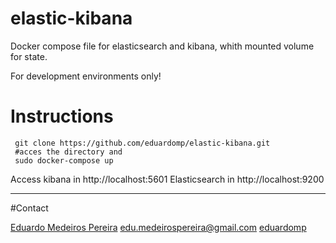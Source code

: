 # elastic-kibana

Docker compose file for elasticsearch and kibana, whith mounted volume for state.

For development environments only!

# Instructions
```shell
 git clone https://github.com/eduardomp/elastic-kibana.git
 #acces the directory and
 sudo docker-compose up
```

Access kibana in http://localhost:5601
Elasticsearch in http://localhost:9200

------------
#Contact
<link href="https://maxcdn.bootstrapcdn.com/font-awesome/4.7.0/css/font-awesome.min.css" rel="stylesheet" integrity="sha384-wvfXpqpZZVQGK6TAh5PVlGOfQNHSoD2xbE+QkPxCAFlNEevoEH3Sl0sibVcOQVnN" crossorigin="anonymous">

[<i class="fa fa-linkedin-square"></i> Eduardo Medeiros Pereira](http://www.linkedin.com/in/eduardo-medeiros-pereira-922a7615")
[<i class="fa fa-envelope"></i> edu.medeirospereira@gmail.com](mailto:edu.medeirospereira@gmail.com)
[<i class="fa fa-github-square"></i> eduardomp](https://github.com/eduardomp)
